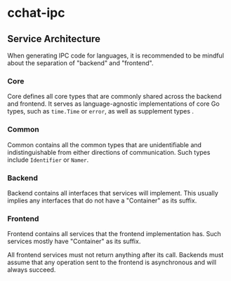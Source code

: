 # cchat-ipc

## Service Architecture

When generating IPC code for languages, it is recommended to be mindful about
the separation of "backend" and "frontend".

### Core

Core defines all core types that are commonly shared across the backend and
frontend. It serves as language-agnostic implementations of core Go types, such
as `time.Time` or `error`, as well as supplement types .

### Common

Common contains all the common types that are unidentifiable and
indistinguishable from either directions of communication. Such types include
`Identifier` or `Namer`.

### Backend

Backend contains all interfaces that services will implement. This usually
implies any interfaces that do not have a "Container" as its suffix.

### Frontend

Frontend contains all services that the frontend implementation has. Such
services mostly have "Container" as its suffix.

All frontend services must not return anything after its call. Backends must
assume that any operation sent to the frontend is asynchronous and will always
succeed.

